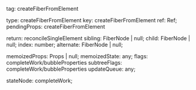 tag: createFiberFromElement

type: createFiberFromElement
key: createFiberFromElement
ref: Ref;
pendingProps: createFiberFromElement

return: reconcileSingleElement
sibling: FiberNode | null;
child: FiberNode | null;
index: number;
alternate: FiberNode | null;

memoizedProps: Props | null;
memoizedState: any;
flags: completeWork/bubbleProperties
subtreeFlags: completeWork/bubbleProperties
updateQueue: any;

stateNode: completeWork;

